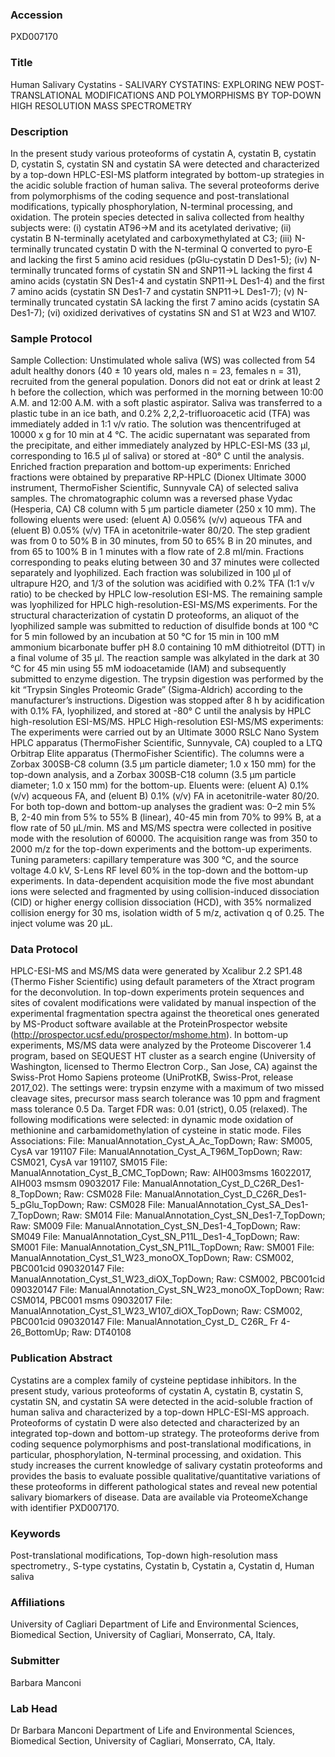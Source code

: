 ### Accession
PXD007170

### Title
Human Salivary Cystatins -  SALIVARY CYSTATINS: EXPLORING NEW POST-TRANSLATIONAL MODIFICATIONS AND POLYMORPHISMS BY TOP-DOWN HIGH RESOLUTION MASS SPECTROMETRY

### Description
In the present study various proteoforms of cystatin A, cystatin B, cystatin D, cystatin S, cystatin SN and cystatin SA were detected and characterized by a top-down HPLC-ESI-MS platform integrated by bottom-up strategies in the acidic soluble fraction of human saliva. The several proteoforms derive from polymorphisms of the coding sequence and post-translational modifications, typically phosphorylation, N-terminal processing, and oxidation. The protein species detected in saliva collected from healthy subjects were: (i) cystatin AT96→M and its acetylated derivative; (ii) cystatin B N-terminally acetylated and carboxymethylated at C3; (iii) N-terminally truncated cystatin D with the N-terminal Q converted to pyro-E and lacking the first 5 amino acid residues (pGlu-cystatin D Des1-5); (iv) N-terminally truncated forms of cystatin SN and SNP11→L lacking the first 4 amino acids (cystatin SN Des1-4 and cystatin SNP11→L Des1-4) and the first 7 amino acids (cystatin SN Des1-7 and cystatin SNP11→L Des1-7); (v) N-terminally truncated cystatin SA lacking the first 7 amino acids (cystatin SA Des1-7); (vi) oxidized derivatives of cystatins SN and S1 at W23 and W107.

### Sample Protocol
Sample Collection: Unstimulated whole saliva (WS) was collected from 54 adult healthy donors (40 ± 10 years old, males n = 23, females n = 31), recruited from the general population. Donors did not eat or drink at least 2 h before the collection, which was performed in the morning between 10:00 A.M. and 12:00 A.M. with a soft plastic aspirator. Saliva was transferred to a plastic tube in an ice bath, and 0.2% 2,2,2-trifluoroacetic acid (TFA) was immediately added in 1:1 v/v ratio. The solution was thencentrifuged at 10000 x g for 10 min at 4 °C. The acidic supernatant was separated from the precipitate, and either immediately analyzed by HPLC-ESI-MS (33 µl, corresponding to 16.5 µl of saliva) or stored at -80° C until the analysis. Enriched fraction preparation and bottom-up experiments: Enriched fractions were obtained by preparative RP-HPLC (Dionex Ultimate 3000 instrument, ThermoFisher Scientific, Sunnyvale CA) of selected saliva samples. The chromatographic column was a reversed phase Vydac (Hesperia, CA) C8 column with 5 µm particle diameter (250 x 10 mm). The following eluents were used: (eluent A) 0.056% (v/v) aqueous TFA and (eluent B) 0.05% (v/v) TFA in acetonitrile-water 80/20. The step gradient was from 0 to 50% B in 30 minutes, from 50 to 65% B in 20 minutes, and from 65 to 100% B in 1 minutes with a flow rate of 2.8 ml/min. Fractions corresponding to peaks eluting between 30 and 37 minutes were collected separately and lyophilized. Each fraction was solubilized in 100 µl of ultrapure H2O, and 1/3 of the solution was acidified with 0.2% TFA (1:1 v/v ratio) to be checked by HPLC low-resolution ESI-MS. The remaining sample was lyophilized for HPLC high-resolution-ESI-MS/MS experiments. For the structural characterization of cystatin D proteoforms, an aliquot of the lyophilized sample was submitted to reduction of disulfide bonds at 100 °C for 5 min followed by an incubation at 50 °C for 15 min in 100 mM ammonium bicarbonate buffer pH 8.0 containing 10 mM dithiotreitol (DTT) in a final volume of 35 µl. The reaction sample was alkylated in the dark at 30 °C for 45 min using 55 mM iodoacetamide (IAM) and subsequently submitted to enzyme digestion. The trypsin digestion was performed by the kit “Trypsin Singles Proteomic Grade” (Sigma-Aldrich) according to the manufacturer’s instructions. Digestion was stopped after 8 h by acidification with 0.1% FA, lyophilized, and stored at -80° C until the analysis by HPLC high-resolution ESI-MS/MS. HPLC High-resolution ESI-MS/MS experiments: The experiments were carried out by an Ultimate 3000 RSLC Nano System HPLC apparatus (ThermoFisher Scientific, Sunnyvale, CA) coupled to a LTQ Orbitrap Elite apparatus (ThermoFisher Scientific). The columns were a Zorbax 300SB-C8 column (3.5 µm particle diameter; 1.0 x 150 mm) for the top-down analysis, and a Zorbax 300SB-C18 column (3.5 µm particle diameter; 1.0 x 150 mm) for the bottom-up. Eluents were: (eluent A) 0.1% (v/v) acqueous FA, and (eluent B) 0.1% (v/v) FA in acetonitrile-water 80/20. For both top-down and bottom-up analyses the gradient was: 0–2 min 5% B, 2-40 min from 5% to 55% B (linear), 40-45 min from 70% to 99% B, at a flow rate of 50 µL/min. MS and MS/MS spectra were collected in positive mode with the resolution of 60000. The acquisition range was from 350 to 2000 m/z for the top-down experiments and the bottom-up experiments. Tuning parameters: capillary temperature was 300 °C, and the source voltage 4.0 kV, S-Lens RF level 60% in the top-down and the bottom-up experiments. In data-dependent acquisition mode the five most abundant ions were selected and fragmented by using collision-induced dissociation (CID) or higher energy collision dissociation (HCD), with 35% normalized collision energy for 30 ms, isolation width of 5 m/z, activation q of 0.25. The inject volume was 20 μL.

### Data Protocol
HPLC-ESI-MS and MS/MS data were generated by Xcalibur 2.2 SP1.48 (Thermo Fisher Scientific) using default parameters of the Xtract program for the deconvolution. In top-down experiments protein sequences and sites of covalent modifications were validated by manual inspection of the experimental fragmentation spectra against the theoretical ones generated by MS-Product software available at the ProteinProspector website (http://prospector.ucsf.edu/prospector/mshome.htm). In bottom-up experiments, MS/MS data were analyzed by the Proteome Discoverer 1.4 program, based on SEQUEST HT cluster as a search engine (University of Washington, licensed to Thermo Electron Corp., San Jose, CA) against the Swiss-Prot Homo Sapiens proteome (UniProtKB, Swiss-Prot, release 2017_02). The settings were: trypsin enzyme with a maximum of two missed cleavage sites, precursor mass search tolerance was 10 ppm and fragment mass tolerance 0.5 Da. Target FDR was: 0.01 (strict), 0.05 (relaxed). The following modifications were selected: in dynamic mode oxidation of methionine and carbamidomethylation of cysteine in static mode.  Files Associations:  File: ManualAnnotation_Cyst_A_Ac_TopDown; Raw: SM005, CysA var 191107  File: ManualAnnotation_Cyst_A_T96M_TopDown; Raw: CSM021, CysA var 191107, SM015 File: ManualAnnotation_Cyst_B_CMC_TopDown; Raw: AIH003msms 16022017, AIH003 msmsm 09032017  File: ManualAnnotation_Cyst_D_C26R_Des1-8_TopDown; Raw: CSM028  File: ManualAnnotation_Cyst_D_C26R_Des1-5_pGlu_TopDown; Raw: CSM028  File: ManualAnnotation_Cyst_SA_Des1-7_TopDown; Raw: SM014  File: ManualAnnotation_Cyst_SN_Des1-7_TopDown; Raw: SM009  File: ManualAnnotation_Cyst_SN_Des1-4_TopDown; Raw: SM049  File: ManualAnnotation_Cyst_SN_P11L_Des1-4_TopDown; Raw: SM001  File: ManualAnnotation_Cyst_SN_P11L_TopDown; Raw: SM001  File: ManualAnnotation_Cyst_S1_W23_monoOX_TopDown; Raw: CSM002, PBC001cid 090320147  File: ManualAnnotation_Cyst_S1_W23_diOX_TopDown; Raw: CSM002, PBC001cid 090320147 File: ManualAnnotation_Cyst_SN_W23_monoOX_TopDown; Raw: CSM014, PBC001 msms 09032017  File: ManualAnnotation_Cyst_S1_W23_W107_diOX_TopDown; Raw: CSM002, PBC001cid 090320147 File: ManualAnnotation_Cyst_D_ C26R_ Fr 4-26_BottomUp; Raw: DT40108

### Publication Abstract
Cystatins are a complex family of cysteine peptidase inhibitors. In the present study, various proteoforms of cystatin A, cystatin B, cystatin S, cystatin SN, and cystatin SA were detected in the acid-soluble fraction of human saliva and characterized by a top-down HPLC-ESI-MS approach. Proteoforms of cystatin D were also detected and characterized by an integrated top-down and bottom-up strategy. The proteoforms derive from coding sequence polymorphisms and post-translational modifications, in particular, phosphorylation, N-terminal processing, and oxidation. This study increases the current knowledge of salivary cystatin proteoforms and provides the basis to evaluate possible qualitative/quantitative variations of these proteoforms in different pathological states and reveal new potential salivary biomarkers of disease. Data are available via ProteomeXchange with identifier PXD007170.

### Keywords
Post-translational modifications, Top-down high-resolution mass spectrometry., S-type cystatins, Cystatin b, Cystatin a, Cystatin d, Human saliva

### Affiliations
University of Cagliari
Department of Life and Environmental Sciences, Biomedical Section, University of Cagliari, Monserrato, CA, Italy.

### Submitter
Barbara Manconi

### Lab Head
Dr Barbara Manconi
Department of Life and Environmental Sciences, Biomedical Section, University of Cagliari, Monserrato, CA, Italy.


